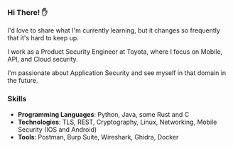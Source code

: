 ### Hi There! ✋

I'd love to share what I'm currently learning, but it changes so frequently that it's hard to keep up.

I work as a Product Security Engineer at Toyota, where I focus on Mobile, API, and Cloud security.

I'm passionate about Application Security and see myself in that domain in the future.

### Skills
- **Programming Languages**: Python, Java, some Rust and C
- **Technologies**: TLS, REST, Cryptography, Linux, Networking, Mobile Security (IOS and Android)
- **Tools**: Postman, Burp Suite, Wireshark, Ghidra, Docker
